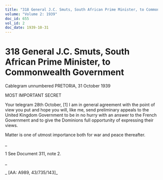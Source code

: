 ```yaml
---
title: "318 General J.C. Smuts, South African Prime Minister, to Commonwealth Government"
volume: "Volume 2: 1939"
doc_id: 655
vol_id: 2
doc_date: 1939-10-31
---
```


# 318 General J.C. Smuts, South African Prime Minister, to Commonwealth Government

Cablegram unnumbered PRETORIA, 31 October 1939

MOST IMPORTANT SECRET

Your telegram 28th October, [1] I am in general agreement with the point of view you put and hope you will, like me, send preliminary appeals to the United Kingdom Government to be in no hurry with an answer to the French Government and to give the Dominions full opportunity of expressing their views.

Matter is one of utmost importance both for war and peace thereafter.

_

1 See Document 311, note 2.

_

_ [AA: A989, 43/735/143]_
